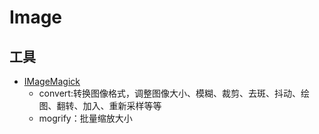 # Image


## 工具

* [IMageMagick](https://imagemagick.cn/)
    - convert:转换图像格式，调整图像大小、模糊、裁剪、去斑、抖动、绘图、翻转、加入、重新采样等等
    - mogrify：批量缩放大小
